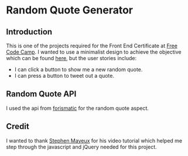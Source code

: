 # Random Quote Generator

## Introduction

This is one of the projects required for the Front End Certificate at [Free Code Camp](http://freecodecamp.com). I wanted to use a minimalist design to achieve the objective which can be found [here](https://www.freecodecamp.com/challenges/build-a-random-quote-machine), but the user stories include:
* I can click a button to show me a new random quote.
* I can press a button to tweet out a quote.

## Random Quote API

I used the api from [forismatic](http://forismatic.com/en/api/) for the random quote aspect.  

## Credit
I wanted to thank [Stephen Mayeux](https://github.com/StephenMayeux) for his video tutorial which helped me step through the javascript and jQuery needed for this project.    

